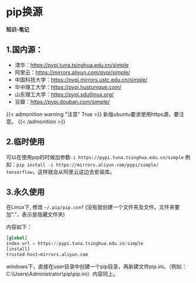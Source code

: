 # pip换源

**知识-笔记**

<!--more-->
## 1.国内源：

+ 清华：https://pypi.tuna.tsinghua.edu.cn/simple
+ 阿里云：https://mirrors.aliyun.com/pypi/simple/
+ 中国科技大学：https://pypi.mirrors.ustc.edu.cn/simple/
+ 华中理工大学：https://pypi.hustunique.com/
+ 山东理工大学：https://pypi.sdutlinux.org/
+ 豆瓣：https://pypi.douban.com/simple/

{{< admonition warning "注意" True >}}
新版ubuntu要求使用https源，要注意。
{{< /admonition >}}

## 2.临时使用

可以在使用pip的时候加参数`-i https://pypi.tuna.tsinghua.edu.cn/simple`
 例如：`pip install -i https://mirrors.aliyun.com/pypi/simple/ tensorflow`，这样就会从阿里云这边去安装库。

## 3.永久使用

在Linux下, 修改 `~/.pip/pip.conf` (没有就创建一个文件夹及文件。文件夹要加“.”，表示是隐藏文件夹)

内容如下：

```python
[global]
index-url = https://pypi.tuna.tsinghua.edu.cn/simple
[install]
trusted-host=mirrors.aliyun.com
```

windows下，直接在user目录中创建一个pip目录，再新建文件pip.ini。（例如：C:\Users\Administrator\pip\pip.ini）内容同上。
